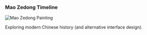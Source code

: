### Mao Zedong Timeline

![Mao Zedong Painting][mao-timeline]

[mao-timeline]: http://quells.net/DP/proj/mao.jpg

Exploring modern Chinese history (and alternative interface design).